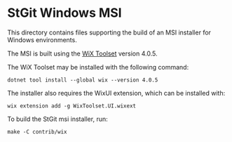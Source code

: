 # StGit Windows MSI

This directory contains files supporting the build of an MSI
installer for Windows environments.

The MSI is built using the [WiX Toolset](https://wixtoolset.org/)
version 4.0.5.

The WiX Toolset may be installed with the following command:

```
dotnet tool install --global wix --version 4.0.5
```

The installer also requires the WixUI extension, which can be
installed with:

```
wix extension add -g WixToolset.UI.wixext
```

To build the StGit msi installer, run:

```
make -C contrib/wix
```

